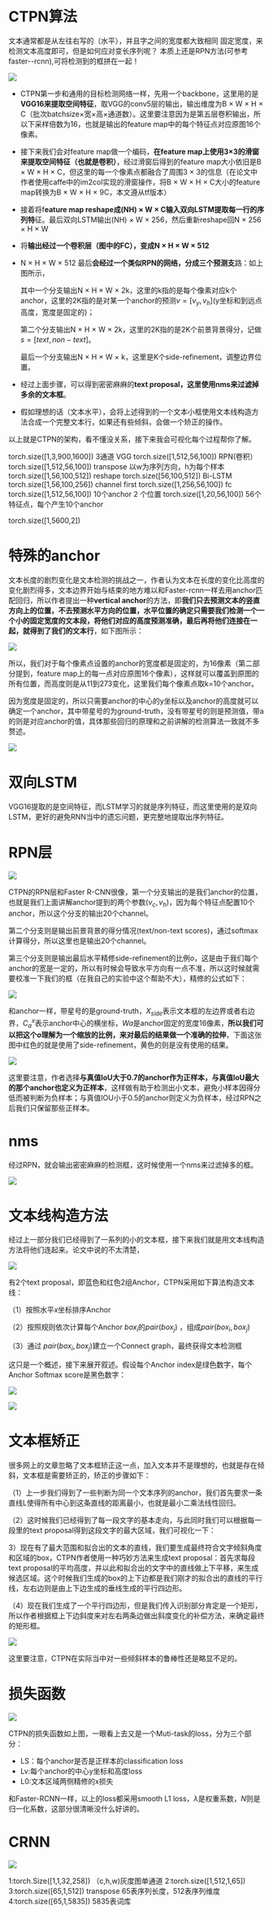 # CTPN算法

文本通常都是从左往右写的（水平），并且字之间的宽度都大致相同
固定宽度，来检测文本高度即可，但是如何应对变长序列呢？
本质上还是RPN方法(可参考faster--rcnn),可将检测到的框拼在一起！



![](https://gitee.com/dingtom1995/picture/raw/master/2022-11-11/2022-11-11_17-12-30-819.png)

- CTPN第一步和通用的目标检测网络一样，先用一个backbone，这里用的是**VGG16来提取空间特征**，取VGG的conv5层的输出，输出维度为B × W × H × C（批次batchsize×宽×高×通道数）。这里要注意因为是第五层卷积输出，所以下采样倍数为16，也就是输出的feature map中的每个特征点对应原图16个像素。

- 接下来我们会对feature map做一个编码，**在feature map上使用3×3的滑窗来提取空间特征（也就是卷积）**，经过滑窗后得到的feature map大小依旧是B × W × H × C，但这里的每一个像素点都融合了周围3 × 3的信息（在论文中作者使用caffe中的im2col实现的滑窗操作，将B × W × H × C大小的feature map转换为B × W × H × 9C，本文遵从tf版本）

- 接着将f**eature map reshape成(NH) × W × C输入双向LSTM提取每一行的序列特**征。最后双向LSTM输出(NH) × W × 256，然后重新reshape回N × 256 × H × W

- 将**输出经过一个卷积层（图中的FC），变成N × H × W × 512**

- N × H × W × 512 最后**会经过一个类似RPN的网络，分成三个预测支**路：如上图所示，

  其中一个分支输出N × H × W × 2k，这里的k指的是每个像素对应k个anchor，这里的2K指的是对某一个anchor的预测$v=[v_y,v_h]$(y坐标和到远点高度，宽度是固定的)；

  第二个分支输出N × H × W × 2k，这里的2K指的是2K个前景背景得分，记做$s=[text,non−text]$。

  最后一个分支输出N × H × W × k，这里是K个side-refinement，调整边界位置。

- 经过上面步骤，可以得到密密麻麻的**text proposal，这里使用nms来过滤掉多余的文本框**。

- 假如理想的话（文本水平），会将上述得到的一个文本小框使用文本线构造方法合成一个完整文本行，如果还有些倾斜，会做一个矫正的操作。

以上就是CTPN的架构，看不懂没关系，接下来我会可视化每个过程帮你了解。



torch.size([1,3,900,1600])            3通道  VGG
torch.size([1,512,56,100])           RPN(卷积）
torch.size([1,512,56,100])           transpose 以w为序列方向，h为每个样本
torch.size([1,56,100,512])            reshape
torch.size([56,100,512])               Bi-LSTM
torch.size([1,56,100,256])            channel first
torch.size([1,256,56,100])            fc
torch.size([1,512,56,100])            10个anchor 2 个位置
torch.size([1,20,56,100])              56个特征点，每个产生10个anchor

torch.size([1,5600,2])  

# 特殊的anchor

文本长度的剧烈变化是文本检测的挑战之一，作者认为文本在长度的变化比高度的变化剧烈得多，文本边界开始与结束的地方难以和Faster-rcnn一样去用anchor匹配回归，所以作者提出一种**vertical anchor**的方法，即**我们只去预测文本的竖直方向上的位置，不去预测水平方向的位置，水平位置的确定只需要我们检测一个一个小的固定宽度的文本段，将他们对应的高度预测准确，最后再将他们连接在一起，就得到了我们的文本行**，如下图所示：

![](https://gitee.com/dingtom1995/picture/raw/master/2022-11-11/2022-11-11_17-21-56-057.png)

所以，我们对于每个像素点设置的anchor的宽度都是固定的，为16像素（第二部分提到，feature map上的每一点对应原图16个像素），这样就可以覆盖到原图的所有位置，而高度则是从11到273变化，这里我们每个像素点取k=10个anchor。



因为宽度是固定的，所以只需要anchor的中心的y坐标以及anchor的高度就可以确定一个anchor，其中带星号的为ground-truth，没有带星号的则是预测值，带a的则是对应anchor的值，具体那些回归的原理和之前讲解的检测算法一致就不多赘述。

![](https://gitee.com/dingtom1995/picture/raw/master/2022-11-11/2022-11-11_17-23-01-986.png)



# 双向LSTM

VGG16提取的是空间特征，而LSTM学习的就是序列特征，而这里使用的是双向LSTM，更好的避免RNN当中的遗忘问题，更完整地提取出序列特征。



# RPN层

![](https://gitee.com/dingtom1995/picture/raw/master/2022-11-11/2022-11-11_17-25-00-621.png)

CTPN的RPN层和Faster R-CNN很像，第一个分支输出的是我们anchor的位置，也就是我们上面讲解anchor提到的两个参数($v_c,v_h$)，因为每个特征点配置10个anchor，所以这个分支的输出20个channel。

第二个分支则是输出前景背景的得分情况(text/non-text scores)，通过softmax计算得分，所以这里也是输出20个channel。

第三个分支则是输出最后水平精修side-refinement的比例$o$，这是由于我们每个anchor的宽是一定的，所以有时候会导致水平方向有一点不准，所以这时候就需要校准一下我们的框（在我自己的实验中这个帮助不大），精修的公式如下：

![](https://gitee.com/dingtom1995/picture/raw/master/2022-11-11/2022-11-11_17-27-39-271.png)

和anchor一样，带星号的是ground-truth，$X_{side}$表示文本框的左边界或者右边界，$C^x_a$表示anchor中心的横坐标，$Wa$是anchor固定的宽度16像素，**所以我们可以把这个$o$理解为一个缩放的比例，来对最后的结果做一个准确的拉伸**，下面这张图中红色的就是使用了side-refinement，黄色的则是没有使用的结果。

![](https://gitee.com/dingtom1995/picture/raw/master/2022-11-11/2022-11-11_17-28-40-828.png)

这里要注意，作者选择**与真值IoU大于0.7的anchor作为正样本，与真值IoU最大的那个anchor也定义为正样本**，这样做有助于检测出小文本，避免小样本因得分低而被判断为负样本；与真值IOU小于0.5的anchor则定义为负样本，经过RPN之后我们只保留那些正样本。

# nms

经过RPN，就会输出密密麻麻的检测框，这时候使用一个nms来过滤掉多的框。

![](https://gitee.com/dingtom1995/picture/raw/master/2022-11-11/2022-11-11_17-30-27-138.png)

# 文本线构造方法

经过上一部分我们已经得到了一系列的小的文本框，接下来我们就是用文本线构造方法将他们连起来。论文中说的不太清楚，

![](https://gitee.com/dingtom1995/picture/raw/master/2022-11-11/2022-11-11_17-31-18-842.png)

有2个text proposal，即蓝色和红色2组Anchor，CTPN采用如下算法构造文本线： 

（1）按照水平$x$坐标排序Anchor 

（2）按照规则依次计算每个Anchor $box_i$的$pair(box_j)$ ，组成$pair(box_i,box_j)$ 

（3）通过 $pair(box_i,box_j)$建立一个Connect graph，最终获得文本检测框

这只是一个概述，接下来展开叙述。假设每个Anchor index是绿色数字，每个Anchor Softmax score是黑色数字：

![](https://gitee.com/dingtom1995/picture/raw/master/2022-11-11/2022-11-11_17-52-42-481.png)

![](https://gitee.com/dingtom1995/picture/raw/master/2022-11-11/2022-11-11_18-01-55-488.png)

# 文本框矫正

很多网上的文章忽略了文本框矫正这一点，加入文本并不是理想的，也就是存在倾斜，文本框是需要矫正的，矫正的步骤如下：

（1）上一步我们得到了一些判断为同一个文本序列的anchor，我们首先要求一条直线L使得所有中心到这条直线的距离最小，也就是最小二乘法线性回归。

（2）这时候我们已经得到了每一段文字的基本走向，与此同时我们可以根据每一段里的text proposal得到这段文字的最大区域，我们可视化一下：

3）现在有了最大范围和拟合出的文本的直线，我们要生成最终符合文字倾斜角度和区域的box，CTPN作者使用一种巧妙方法来生成text proposal：首先求每段text proposal的平均高度，并以此和拟合出的文字中的直线做上下平移，来生成候选区域。这个时候我们生成的box的上下边都是我们刚才的拟合出的直线的平行线，左右边则是由上下边生成的垂线生成的平行四边形。

（4）现在我们生成了一个平行四边形，但是我们传入识别部分肯定是一个矩形，所以作者根据框上下边斜度来对左右两条边做出斜度变化的补偿方法，来确定最终的矩形框。

![](https://gitee.com/dingtom1995/picture/raw/master/2022-11-11/2022-11-11_18-04-39-807.png)



这里要注意，CTPN在实际当中对一些倾斜样本的鲁棒性还是略显不足的。

# 损失函数

![](https://gitee.com/dingtom1995/picture/raw/master/2022-11-11/2022-11-11_18-04-07-152.png)

CTPN的损失函数如上图，一眼看上去又是一个Muti-task的loss，分为三个部分：

- LS：每个anchor是否是正样本的classification loss
- Lv:每个anchor的中心y坐标和高度loss
- L0:文本区域两侧精修的x损失

和Faster-RCNN一样，以上的loss都采用smooth L1 loss，$λ$是权重系数，$N$则是归一化系数，这部分很清晰没什么好讲的。







# CRNN

![](https://gitee.com/dingtom1995/picture/raw/master/2022-11-12/2022-11-12_14-51-30-550.png)

1:torch.Size([1,1,32,258])  （c,h,w)灰度图单通道
2:torch.size([1,512,1,65])     
3:torch.size([65,1,512])        transpose  65表序列长度，512表序列维度
4:torch.size([65,1,5835])      5835表词库